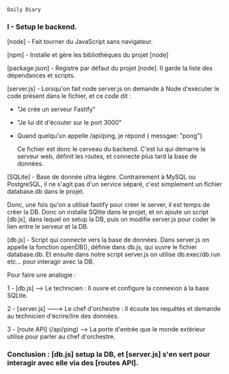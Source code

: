 # 
    Daily Diary

### I - Setup le backend.

[node] - Fait tourner du JavaScript sans navigateur.

[npm] - Installe et gère les bibliothèques du projet [node]

[package.json] - Registre par défaut du projet [node]. Il garde la liste des dépendances et scripts.

[server.js] - Lorsqu'on fait node server.js on demande à Node d'exécuter le code présent dans le fichier, et ce code dit :

- "Je crée un serveur Fastify"
- "Je lui dit d'écouter sur le port 3000"
- Quand quelqu'un appelle /api/ping, je répond { messgae: "pong"}

  Ce fichier est donc le cerveau du backend. C'est lui qui démarre le serveur web, définit les routes, et connecte plus tard la base de données.

[SQLite] - Base de donnée ultra légère. Contrairement à MySQL ou PostgreSQL, il ne s'agit pas d'un service séparé, c'est simplement un fichier database.db dans le projet.



Donc, une fois qu'on a utilisé fastify pour créer le server, il est temps de créer la DB. Donc on installe SQlite dans le projet, et on ajoute un script [db.js], dans lequel on setup la DB, puis on modifie server.js pour coder le lien entre le serveur et la DB.

[db.js] - Script qui connecte vers la base de données. Dans server.js on appelle la fonction openDB(), définie dans db.js, qui ouvre le fichier database.db. Et ensuite dans notre script server.js on utilise db.exec/db.run etc... pour interagir avec la DB.


Pour faire une analogie :

1 - [db.js] --> Le technicien : Il ouvre et configure la connexion à la base SQLite.

2 - [server.js] ---> Le chef d'orchestre : Il écoute les requêtes et demande au technicien d'écrire/lire des données.

3 - [route API] (/api/ping) --> La porte d'entrée que le monde extérieur utilise pour parler au chef d'orchestre.

### Conclusion : [db.js] setup la DB, et [server.js] s'en sert pour interagir avec elle via des [routes API].
